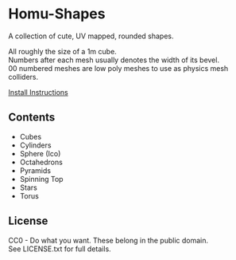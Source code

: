 # Homu-Shapes

A collection of cute, UV mapped, rounded shapes.  

All roughly the size of a 1m cube.  
Numbers after each mesh usually denotes the width of its bevel.  
00 numbered meshes are low poly meshes to use as physics mesh colliders.

[Install Instructions](Install.md)

## Contents

* Cubes
* Cylinders
* Sphere (Ico)
* Octahedrons
* Pyramids
* Spinning Top
* Stars
* Torus

## License

CC0 - Do what you want. These belong in the public domain.  
See LICENSE.txt for full details.
